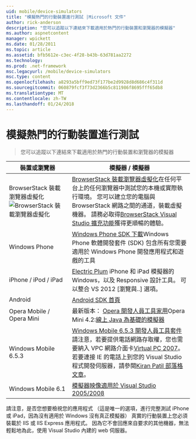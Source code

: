 ```yaml
---
uid: mobile/device-simulators
title: "模擬熱門的行動裝置進行測試 |Microsoft 文件"
author: rick-anderson
description: "您可以追蹤以下連結來下載適用於熱門的行動裝置和瀏覽器的模擬器"
ms.author: aspnetcontent
manager: wpickett
ms.date: 01/28/2011
ms.topic: article
ms.assetid: bfb5612e-c3ec-4f28-b43b-63d781aa2272
ms.technology: 
ms.prod: .net-framework
msc.legacyurl: /mobile/device-simulators
msc.type: content
ms.openlocfilehash: a8293a5bff9ed73f177be2d9928d8d686c4f311d
ms.sourcegitcommit: 060879fcf3f73d2366b5c811986f8695fff65db8
ms.translationtype: MT
ms.contentlocale: zh-TW
ms.lasthandoff: 01/24/2018
---
```

<a name="simulate-popular-mobile-devices-for-testing"></a>模擬熱門的行動裝置進行測試
====================
> 您可以追蹤以下連結來下載適用於熱門的行動裝置和瀏覽器的模擬器


| 裝置或瀏覽器 | 模擬器 / 模擬器 |
| --- | --- |
| BrowserStack 裝載瀏覽器虛擬化 ![BrowserStack 裝載瀏覽器虛擬化](device-simulators/_static/image1.png) | [BrowserStack 裝載瀏覽器虛擬化](http://browserstack.com)在任何平台上的任何瀏覽器中測試您的本機或實際執行環境。 您可以建立您的電腦與 BrowserStack 網路之間的通道，裝載虛擬機器。 請務必取得[BrowserStack Visual Studio 擴充功能](https://visualstudiogallery.msdn.microsoft.com/2dfa32b1-3c47-439d-b1c5-9e28be18b81c)獲得更順暢的體驗。 |
| Windows Phone | [Windows Phone SDK 下載](https://dev.windowsphone.com/downloadsdk)Windows Phone 軟體開發套件 (SDK) 包含所有您需要適用於 Windows Phone 開發應用程式和遊戲的工具 |
| iPhone / iPod / iPad | [Electric Plum](http://www.electricplum.com/studio.aspx) iPhone 和 iPad 模擬器的 Windows，以及 Responsive 設計工具。 可以整合 VS 2012 [瀏覽與..] 選項。 |
| Android | [Android SDK 首頁](https://developer.android.com/sdk) |
| Opera Mobile / Opera Mini | 最新版本： [Opera 開發人員工具家用](http://www.opera.com/developer/tools/)Opera Mini 4.2:[線上 Java 為基礎的模擬器](http://www.opera.com/mobile/demo/?ver=4) |
| Windows Mobile 6.5.3 | [Windows Mobile 6.5.3 開發人員工具套件](https://www.microsoft.com/downloads/en/details.aspx?FamilyID=c0213f68-2e01-4e5c-a8b2-35e081dcf1ca&amp;displaylang=en)請注意，若要提供電話網路存取權，您也需要納入 VPC 網路介面卡[Virtual PC 2007](https://www.microsoft.com/downloads/en/details.aspx?FamilyID=04d26402-3199-48a3-afa2-2dc0b40a73b6&amp;DisplayLang=en)。 若要連接 IE 的電話上到您的 Visual Studio 程式開發伺服器，請參閱[Kiran Patil 部落格文章](http://kiranpatils.wordpress.com/2009/11/19/access-internetlocal-website-from-your-windows-mobile-device-emulators/)。 |
| Windows Mobile 6.1 | [模擬器映像適用於 Visual Studio 2005/2008](https://www.microsoft.com/downloads/en/details.aspx?FamilyID=3d6f581e-c093-4b15-ab0c-a2ce5bffdb47) |

請注意，是否您想要檢視您的應用程式 （這是唯一的選項，進行完整測試 iPhone 或 iPad，因為沒有適用於 Windows 沒有真正模擬器） 真實的行動裝置上您必須裝載於 IIS 或 IIS Express 應用程式。 因為它不會回應來自要求的其他機器，無法輕鬆地為此，使用 Visual Studio 內建的 web 伺服器。
